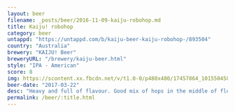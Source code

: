 ```yaml
---
layout: beer
filename: _posts/beer/2016-11-09-kaiju-robohop.md
title: Kaiju! robohop
category: beer
untappd: "https://untappd.com/b/kaiju-beer-kaiju-robohop-/893504"
country: "Australia"
brewery: "KAIJU! Beer"
breweryURL: "/brewery/kaiju-beer.html"
style: "IPA - American"
score: 8
img: https://scontent.xx.fbcdn.net/v/t1.0-0/p480x480/17457864_10155045844158745_2674866516737086122_n.jpg?oh=0b6e0bc6996206f0a6bc406c5877fe05&oe=5AAEFABA
beer-date: "2017-03-22"
desc: "Heavy and full of flavour. Good mix of hops in the middle of floral and earthy . High starting bitterness but it doesn't linger"
permalink: /beer/:title.html
---
```

